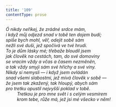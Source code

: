 ```yaml
---
title: '109'
contentType: prose
---
```


_Ó nikdy neříkej, že zrádné srdce mám,  
i když můj odjezd snad v tobě ten dojem budí;  
spíše bych mohl, věř, odejít sobě sám  
nežli své duši, jež spočívá ve tvé hrudi.  
To je dům lásky mé; třebaže bloudil jsem  
jak člověk na cestách, tam, do své domoviny  
se vracím vždy a včas a časem nezměněn,  
a tak vždy smyji sám své hříchy a své viny.  
Nikdy si nemysli — i když jsem ovládán  
snad všemi slabostmi, jež mívá člověk v sobě —  
že jsem tak zkažený, tak hloupý, abych sám  
pro tretku opustil nejvyšší poklad v tobě.  
         Tretkou je pro mne svět i s celým vesmírem  
         krom tebe, růže má, jež jsi mé všecko v něm!_
